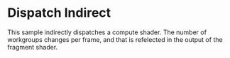 # Dispatch Indirect

This sample indirectly dispatches a compute shader. The number of workgroups
changes per frame, and that is refelected in the output of the fragment shader.